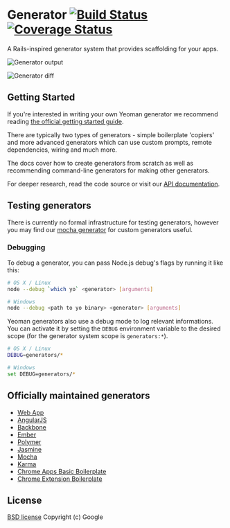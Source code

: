 # Generator [![Build Status](https://secure.travis-ci.org/yeoman/generator.png?branch=master)](http://travis-ci.org/yeoman/generator) [![Coverage Status](https://coveralls.io/repos/yeoman/generator/badge.png)](https://coveralls.io/r/yeoman/generator)

A Rails-inspired generator system that provides scaffolding for your apps.

![Generator output](https://img.skitch.com/20120923-jxbn2njgk5dp7ttk94i1tx9ek2.png)

![Generator diff](https://img.skitch.com/20120922-kpjs68bgkshtsru4cwnb64fn82.png)


## Getting Started

If you're interested in writing your own Yeoman generator we recommend reading [the official getting started guide](http://yeoman.io/generators.html).

There are typically two types of generators - simple boilerplate 'copiers' and more advanced generators which can use custom prompts, remote dependencies, wiring and much more.

The docs cover how to create generators from scratch as well as recommending command-line generators for making other generators.

For deeper research, read the code source or visit our [API documentation](http://yeoman.github.io/generator/).


## Testing generators

There is currently no formal infrastructure for testing generators, however you may find our [mocha generator](https://github.com/yeoman/generator-mocha) for custom generators useful.

### Debugging

To debug a generator, you can pass Node.js debug's flags by running it like this:

```bash
# OS X / Linux
node --debug `which yo` <generator> [arguments]

# Windows
node --debug <path to yo binary> <generator> [arguments]
```

Yeoman generators also use a debug mode to log relevant informations. You can activate it by setting the `DEBUG` environment variable to the desired scope (for the generator system scope is `generators:*`).

```bash
# OS X / Linux
DEBUG=generators/*

# Windows
set DEBUG=generators/*
```

## Officially maintained generators

* [Web App](https://github.com/yeoman/generator-webapp#readme)
* [AngularJS](https://github.com/yeoman/generator-angular#readme)
* [Backbone](https://github.com/yeoman/generator-backbone#readme)
* [Ember](https://github.com/yeoman/generator-ember#readme)
* [Polymer](https://github.com/yeoman/generator-polymer#readme)
* [Jasmine](https://github.com/yeoman/generator-jasmine#readme)
* [Mocha](https://github.com/yeoman/generator-mocha#readme)
* [Karma](https://github.com/yeoman/generator-karma#readme)
* [Chrome Apps Basic Boilerplate](https://github.com/yeoman/generator-chromeapp#readme)
* [Chrome Extension Boilerplate](https://github.com/yeoman/generator-chrome-extension#readme)


## License

[BSD license](http://opensource.org/licenses/bsd-license.php)
Copyright (c) Google
